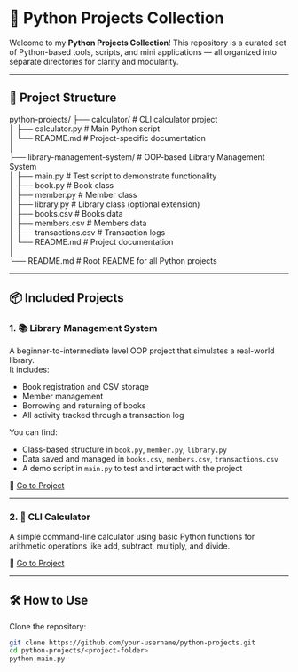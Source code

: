 # 🐍 Python Projects Collection

Welcome to my **Python Projects Collection**! This repository is a curated set of Python-based tools, scripts, and mini applications — all organized into separate directories for clarity and modularity.

---

## 📁 Project Structure

python-projects/
├── calculator/                 # CLI calculator project  
│   ├── calculator.py           # Main Python script  
│   └── README.md               # Project-specific documentation  
│  
├── library-management-system/  # OOP-based Library Management System  
│   ├── main.py                 # Test script to demonstrate functionality  
│   ├── book.py                 # Book class  
│   ├── member.py               # Member class  
│   ├── library.py              # Library class (optional extension)  
│   ├── books.csv               # Books data  
│   ├── members.csv             # Members data  
│   ├── transactions.csv        # Transaction logs  
│   └── README.md               # Project documentation  
│  
└── README.md                   # Root README for all Python projects

---

## 📦 Included Projects

### 1. 📚 Library Management System

A beginner-to-intermediate level OOP project that simulates a real-world library.  
It includes:

- Book registration and CSV storage  
- Member management  
- Borrowing and returning of books  
- All activity tracked through a transaction log  

You can find:
- Class-based structure in `book.py`, `member.py`, `library.py`  
- Data saved and managed in `books.csv`, `members.csv`, `transactions.csv`  
- A demo script in `main.py` to test and interact with the project  

🔗 [Go to Project](./library-management-system)

---

### 2. 🧮 CLI Calculator

A simple command-line calculator using basic Python functions for arithmetic operations like add, subtract, multiply, and divide.

🔗 [Go to Project](./calculator)

---

## 🛠 How to Use

Clone the repository:

```bash
git clone https://github.com/your-username/python-projects.git
cd python-projects/<project-folder>
python main.py
